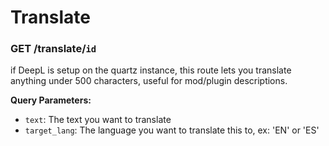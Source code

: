 # Translate
### GET /translate/`id`  
if DeepL is setup on the quartz instance, this route lets you translate anything under 500 characters, useful for mod/plugin descriptions.

**Query Parameters:**    
- `text`: The text you want to translate
- `target_lang`: The language you want to translate this to, ex: 'EN' or 'ES'